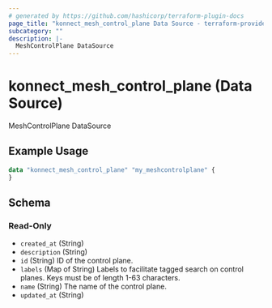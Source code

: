 ```yaml
---
# generated by https://github.com/hashicorp/terraform-plugin-docs
page_title: "konnect_mesh_control_plane Data Source - terraform-provider-konnect"
subcategory: ""
description: |-
  MeshControlPlane DataSource
---
```


# konnect_mesh_control_plane (Data Source)

MeshControlPlane DataSource

## Example Usage

```terraform
data "konnect_mesh_control_plane" "my_meshcontrolplane" {
}
```

<!-- schema generated by tfplugindocs -->
## Schema

### Read-Only

- `created_at` (String)
- `description` (String)
- `id` (String) ID of the control plane.
- `labels` (Map of String) Labels to facilitate tagged search on control planes. Keys must be of length 1-63 characters.
- `name` (String) The name of the control plane.
- `updated_at` (String)
